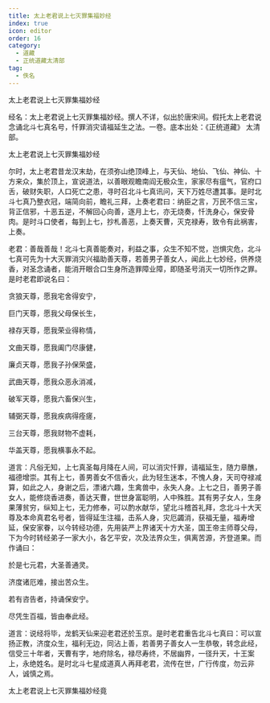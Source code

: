 ```yaml
---
title: 太上老君说上七灭罪集福妙经
index: true
icon: editor
order: 16
category:
  - 道藏
  - 正统道藏太清部
tag:
  - 佚名
---
```


太上老君说上七灭罪集福妙经  

经名：太上老君说上七灭罪集福妙经。撰人不详，似出於唐宋间。假托太上老君说念诵北斗七真名号，忏罪消灾请福延生之法。一卷。底本出处：《正统道藏》 太清部。  

太上老君说上七灭罪集福妙经  

尔时，太上老君昔龙汉末劫，在须弥山绝顶峰上，与天仙、地仙、飞仙、神仙、十方来众，集於顶上，宣说道法，以善眼观瞻南阎无极众生，家家尽有瘟气，官府口舌，破财失职，人口死亡之患，寻时召北斗七真讯问，天下万姓尽遭其事。是时北斗七真乃整衣冠，端简向前，瞻礼三拜，上奏老君曰：纳臣之言，万民不信三宝，背正信邪，十恶五逆，不解回心向善，逐月上七，亦无烧奏，忏洗身心，保安骨肉。是时斗口使者，每到上七，抄札善恶，上奏天曹，灭克禄寿，致令有此祸害，上奏。  

老君：善哉善哉！北斗七真善能奏对，利益之事，众生不知不觉，岂惧灾危，北斗七真可先为十大灭罪消灾兴福助善天尊，若善男子善女人，闻此上七妙经，供养烧香，对圣念诵者，能消开眼合口生身所造罪障业障，即随圣号消灭一切所作之罪。是时老君即说名曰：  

贪狼天尊，愿我宅舍得安宁，  

巨门天尊，愿我父母保长生，  

禄存天尊，愿我荣业得称情，  

文曲天尊，愿我阖门尽康健，  

廉贞天尊，愿我子孙保荣盛，  

武曲天尊，愿我众恶永消减，  

破军天尊，愿我六畜保兴生，  

辅弼天尊，愿我疾病得痊瘥，  

三台天尊，愿我财物不虚耗，  

华盖天尊，愿我横事永不起。  

道言：凡俗无知，上七真圣每月降在人间，可以消灾忏罪，请福延生，随力章醮，福德增崇。其有上七，善男善女不信香火，此为轻生迷本，不愧人身，天司夺禄减算，如此之人，身谢之后，漂诸六趣，生禽兽中，永失人身。上七之日，善男子善女人，能修烧香进奏，善达天曹，世世身富聪明，人中殊胜。其有男子女人，生身果薄贫穷，纵知上七，无力修奉，可以酌水献华，望北斗稽首礼拜，念北斗十大天尊及本命真君名号者，皆得延生注福，击系人身，灾厄蠲消，获福无量，福寿增延，保安家眷，以今转经功德，先用装严上界诸天十方大圣，国王帝主师尊父母，下为今时转经弟子一家大小，各乞平安，次及法界众生，俱离苦源，齐登道果。而作诵曰：  

於是七元君，大圣善通灵。  

济度诸厄难，接出苦众生。  

若有咨告者，持诵保安宁。  

尽凭生百福，皆由奉此经。  

道言：说经将毕，龙鹤天仙来迎老君还於玉京。是时老君重告北斗七真曰：可以宣扬正教，济度众生，福利无边，同沾上善，若善男子善女人一生恭敬，转念此经，信受三十年者，天曹有字，地府除名，禄尽寿终，不居幽界，一径升天，十王案上，永绝姓名。是时北斗七星成道真人再拜老君，流传在世，广行传度，勿云非人，诚慎之焉。  

太上老君说上七灭罪集福妙经竟  
